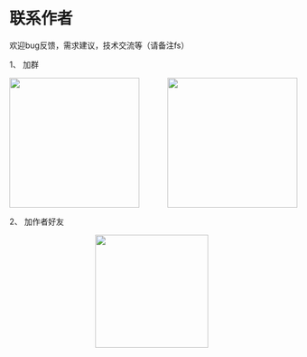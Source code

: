 # 联系作者

欢迎bug反馈，需求建议，技术交流等（请备注fs）

1、 加群
<div style="display: flex; justify-content:space-around;">
<img style="margin-right:50px" height="230px" src="http://wxgroup.docmirror.cn/weixin/group/fast-crud/1qrcode.jpg">

<img height="230px" src="https://gitee.com/fast-crud/fast-crud/raw/main/images/qq_group.png">

</div>

2、 加作者好友
<div style="display: flex; justify-content:space-around;">
<img height="200px" src="https://gitee.com/fast-crud/fast-crud/raw/main/images/me.png">
</div>

